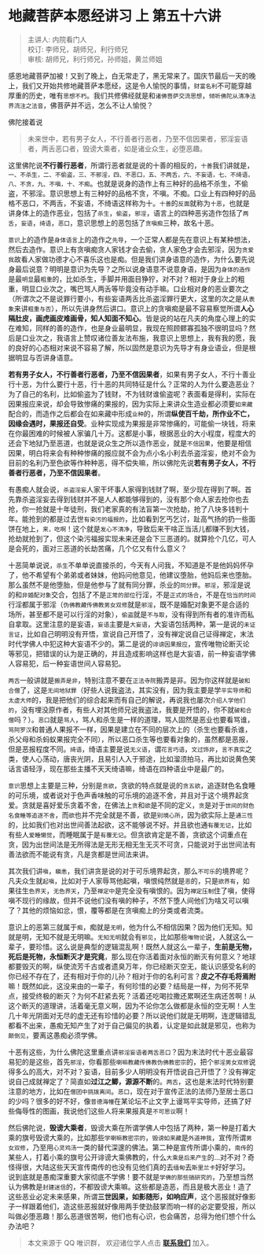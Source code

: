 # 地藏菩萨本愿经讲习 上 第五十六讲

> 主讲人: 内院看门人 <br />
> 校订: 李师兄，胡师兄，利行师兄 <br />
> 审核: 胡师兄，利行师兄，孙师姐，黄兰师姐 <br />

感恩地藏菩萨加被！又到了晚上，白无常走了，黑无常来了。国庆节最后一天的晚上，我们又开始共修地藏菩萨本愿经，这是令人愉悦的事情，`财富名利`不可能穿越厚重的历史，唯有`思想不朽`。我们共修佛经就是和`诸佛菩萨交流思想`，`倾听佛陀从清净法界流注之法音`，佛菩萨并不远，怎么不让人愉悦？

佛陀接着说

> 未来世中，若有男子女人，不行善者行恶者，乃至不信因果者，邪淫妄语者，两舌恶口者，毁谤大乘者，如是诸业众生，必堕恶趣。

这里佛陀说**不行善行恶者**，所谓行恶者就是说的十善的相反的，`十善`我们讲就是，`一、不杀生，二、不偷盗，三、不邪淫，四、不恶口，五、不两舌，六、不妄语，七、不绮语，八、不贪，九、不嗔，十、不痴`。也就是说身的造作上有三种好的品格不杀生，不偷盗，不邪淫。意识思想上有三种好的品格不贪，不嗔。不痴。口业上有四种好的品格不恶口，不两舌，不妄语，不绮语这样称为十。`十善`的`反面`就称为`十恶`，也就是讲身体上的造作恶业，包括了`杀生`，`偷盗`，`邪淫`，语言上的四种恶劣造作包括了`两舌`，`妄语`，`绮语`，`恶口`，意识思想上的恶包括了`贪嗔痴`三种，故名十恶。

`意识`上的造作是`身体语言`上的造作之`先导`，一个正常人都是先在意识上有某种想法，然后去造作。意识上有贪嗔痴贪人家钱才会去偷，贪人家色才会去邪淫，因为`贪爱我`故看人家做功德才心不喜乐这也是痴。但是我们讲身语意的造作，为什么要先说身最后说意？明明是意识为先导？之所以说身语意不说意身语，是因为`身体的造作`是最`明显`最`粗重`的，比如杀生，手脚并用面目狰狞，对不对？相对于身业上的粗重，明显口业次之，嘴巴骂人两舌等毕竟没有动手嘛。口业相对身的恶业要次之（所谓次之不是说罪行要小，有些妄语两舌比杀盗淫罪行更大，这里的次之是从`表象`来讲`粗重与否`），所以先讲身然后讲口。意识上的贪嗔痴是最不容易察觉所谓**人心隔肚皮，画虎画皮难画骨，知人知面不知心**。皆是说的站在凡夫的角度心理上的实在难知，同样的善的造作，也是身业最明显，我现在照顾鳏寡孤独不很明显吗？然后是口业次之，我语言上赞叹诸位善友法布施，我意识上思想上，我有我的愿，我的良好的心态相对来说不容易了解，所以固然是意识为先导才有身业语业，但是根据明显与否讲身语意。

**若有男子女人，不行善者行恶者，乃至不信因果者**，如果有男子女人，不行十善业行十恶，为什么要行十恶，行十恶的共同特征是什么？正常的人为什么要造恶业？为了自己的名利，比如偷盗为了钱财，不为钱财谁偷盗呢？表面看是得利，实际在因果报应来说，却会导致惨痛的果报的，因为实际上来讲众生造业都必须要`如来藏`配合的，而造作之后都会在如来藏中形成`业种`的，所谓**纵使百千劫，所作业不亡，因缘会遇时，果报还自受**。业种实现成为果报是非常惨痛的，可能偷一块钱，将来在你最困难的时候被人家骗几十万。这都是小事，根据恶业的大小程度，程度大的还会下地狱乃至恶道，也就是说众生之所以造作恶业，就是`不信因果`，他要是相信因果，明白将来会有种种惨痛的报应就不会为点小名小利去杀盗淫妄，绝对不会为目前的名利乃至色欲等作种种恶，得不偿失嘛，所以佛陀先说**若有男子女人，不行善者行恶者，乃至不信因果者**。

有愚痴人就会说，`杀盗淫妄`人家干坏事人家得到钱财了啊，至少现在得到了啊。首先靠杀盗淫妄去得到钱财并不是人人都能够得到的，没有那个命人家去抢你也去抢，你一抢就是十年徒刑，我们老家真的有法盲第一次抢劫，抢了八块多钱判十年。能抢到的都是过去世`有染污的福报的`，比如看到乞丐乞讨，趾高气扬的扔一些面饼在地上，`来，吃啊`！这个就是`发心不清净`，导致后来干啥正当活儿都赚不到大钱，抢劫就抢到了，但这个染污福报实现未来还是会下三恶道的。就算抢个几亿，可人是会死的，面对三恶道的长劫苦痛，几个亿又有什么意义？

十恶简单说说，`杀生`不单单说直接杀的，今天有人问我，不知道是不是他妈妈怀孕了，他不希望有个弟弟或者妹妹，他妈问他意见，他建议堕胎，他妈后来也堕胎。那么虽然不是他堕胎，但是他参与了就有同分罪，杀业的`同分罪`。`邪淫`，邪淫是说的和`非婚配对象`交合，包括了不是`正常的部位`行淫，不是`正式的场合`，不是在`恰当的时间`行淫都属于邪淫（`伪佛教藏传佛教男女双修`就是`邪淫`，既不是婚配对象更不是合适的场所，甚至都不是可以行淫的对象），`偷盗`就是`不与取`，没有得到所有者的准许而私自拿取。这里注意的是妄语，`妄语`主要是`大妄语`，大妄语包括两种，第一是说的`未证言证`，比如自己明明没有开悟，宣说自己开悟了，没有禅定说自己证得禅定，末法时代学佛人中犯这种大妄语不少的。第二是说的`诽谤因果报应`，宣传唯物论断灭论等邪见，把错误的认为是正确的，并且造成影响这样也是大妄语，前一种妄语学佛人容易犯，后一种妄语世间人容易犯。

`两舌`一般讲就是`搬弄是非`，特别注意不要在`正法寺院`搬弄是非。因为你这样就是`破和合僧`了，这是`无间地狱罪`（好些人说我盗法，其实没有，因为我主要是学`平实导师`和`太虚大师`的，我是把他们的综合起来而有自己的解说，再说我也屡次`介绍人学他们的`，没有埋没原作者，有些人对其他师兄说我盗法，我要是开悟的，你不就`破和合僧`吗？）。`恶口`就是`骂人`，骂人和杀生是一样的道理，骂人固然是恶业也要看骂谁，`骂阿罗汉`和普通人果报不一样，因果是建立在不同的层次上的（杀生也要看杀谁，杀父母和杀蚂蚁果报完全不同），所以恶口杀生等也要看对象的，虽然都是恶报，但是恶报程度不同。`绮语`，绮语主要是说`无义语`，谓`花言巧语`，`文过饰非`，`言不真实`之类，使人心荡动，唐丧光阴，且易引人入于邪途，比如溜须拍马，再比如说黄色笑话言语轻浮，现在那些主播不天天绮语嘛，绮语在四种语业中是最广的。

`意识`思想上主要是三种，分别是`贪欲`，贪欲的特点就是说的`贪五欲`，追逐财色名食睡的可乐境，或者说对于色声香味触的可乐境的追逐不舍，并且对于这个境界起贪爱。贪就是喜好爱乐贪着不舍，在佛法上`贪`和`欲`是不同的定义，`贪`是对于`世间的财色名食睡等追逐不舍`，而`欲`也并不完全就是不善，欲是`别境心所`，因为欲实际上是`通三性`的，比如我们也对出世间善法起欲，这不能够说不好。并且欲也通`有覆无记`，比如有些人`爱睡懒觉`，而睡眠属于是`有覆无记`。但贪欲肯定是不善，贪欲这个词重点在贪，因为出世间法是无所得法是无形无相无生无灭不可贪，只能说对于出世间法有善法欲而不能说有贪，凡是贪都是世间法来讲。

其次我们讲`嗔`，`瞋恚`，我们讲贪是说的对于可乐境界起贪，那么`不可乐`的境界呢？凡夫众生就`起嗔`，比如对于人家辱骂他起嗔，嗔恨纯然就是`恶`的，只是`欲界有`，如果往生`色界天`，`无色界天`，乃至`禅定中`是完全没有嗔恨的。因为`禅定压制`住了嗔，使得嗔不现行的缘故，但并不说他们没有嗔的种子，不然下堕人间他们为啥又可以嗔了？其他的烦恼如忿，恨，覆等都是在贪嗔痴上的分类或者流类。

意识上的恶第三就属于`痴`，痴就是`无明`，他为什么不相信因果？因为他们无知。知就是明，无知不就是无明嘛。`无知无明`就会有`邪见`，比如那些`唯物论`说，人就这么一辈子，要珍惜。这么说是典型的逻辑混乱啊！既然人就这么一辈子，**生前是无物，死后是死物，永恒断灭才是究竟**，那么现在你活着面对永恒的断灭有何意义？地球都要毁灭的啊，纵使流芳千古或者遗臭万年，你已经断灭空无，能认识感受名利的你已经不存在了，还有相对于你的儿孙？相对于你的名利可言？**皮之不存毛将焉附**嘛！既然如此，这没来由的一辈子，有何珍惜的必要？结局是一样，为何不死早点，接受终极的断灭？为何不赶紧去死？活着还吃喝拉撒还累啊还生病还苦啊！从这个断灭的道理讲，活着毫无意义啊，因为不论你怎么做都是永恒的空无啊！人生几十年光阴面对无尽的虚无还有珍惜的必要？所以说他们就是无明啊，连逻辑错乱都看不出来，愚痴无知产生了对于自己偏见的执着，认定是如此就是邪见，也称为`颠倒见`，要离这愚痴必须学佛。

十恶有这些，为什么佛陀这里重点讲`邪淫妄语者两舌恶口`？因为末法时代十恶业最容易犯的是这些，首先`邪淫`，你看那些`喇嘛教藏传佛教伪佛教密宗`的，把个`邪淫男女双修`说得多么的高大，对不对？妄语，目前多少人明明没有开悟说自己开悟了？没有禅定说自己成就禅定了？简直如**过江之鲫，源源不断**的。`两舌`，这也是末法时代特别要注意的地方，比如在`僧团中挑拨离间`。`恶口`，现在对于宣传正法的法师乃至居士恶口的少吗？很多的好不好，像`普德海幢`在某论坛不止文字上谩骂平实导师，还搞了好些侮辱性的图画，我说他们这些人将来果报真是`不可思议`啊！

然后佛陀说，**毁谤大乘者**，毁谤大乘在所谓学佛人中包括了两种，第一种是打着大乘的旗号毁谤大乘的，比如那些`学喇嘛教密宗的`，`毁谤如来藏`是`外道神我`，宣传所谓`男女双修`，乃至用`心灵鸡汤`一类的替代深邃的佛法。第二种是宣传所谓小乘的，`南传`的某些人，打着小乘的旗号公开诽谤大乘佛教的，什么`大乘是后来产生`的...对不对？奇怪得很，大陆这些天天宣传南传的也没有见他们真的去`缅甸`去`斯里兰卡`好好学习。说到底就是愚痴深重要大家彻底不学佛！要不就是`学佛的那些搞研究的`，乃至想当然认为佛教是`封建迷信`的，不都毁谤大乘嘛。这些都是造恶，而且是极大恶业！造了这些恶业必定未来感果，所谓**三世因果，如影随形，如响应声**，这个恶报就好像影子一样跟着他们，造这些恶报就好像用两手使劲鼓掌而响一样的必定要受报，所以叫做必堕恶趣！那么恶道很苦啊，他们也有心识，也会痛苦，总得为他们想个什么办法吧？

> 本文来源于 QQ 唯识群， 欢迎诸位学人点击 **[联系我们](https://mp.weixin.qq.com/s/lZCfWjmLjgNR165Tx4_bCQ)** 加入。
